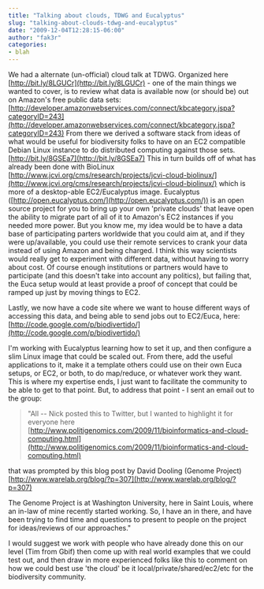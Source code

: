 ```yaml
---
title: "Talking about clouds, TDWG and Eucalyptus"
slug: "talking-about-clouds-tdwg-and-eucalyptus"
date: "2009-12-04T12:28:15-06:00"
author: "fak3r"
categories:
- blah
---
```





We had a alternate (un-official) cloud talk at TDWG. Organized here [http://bit.ly/8LGUCr](http://bit.ly/8LGUCr) - one of the main things we wanted to cover, is to review what data is available now (or should be) out on Amazon's free public data sets: [http://developer.amazonwebservices.com/connect/kbcategory.jspa?categoryID=243](http://developer.amazonwebservices.com/connect/kbcategory.jspa?categoryID=243) From there we derived a software stack from ideas of what would be useful for biodiversity folks to have on an EC2 compatible Debian Linux instance to do distributed computing against those sets. [http://bit.ly/8GSEa7](http://bit.ly/8GSEa7) This in turn builds off of what has already been done with BioLinux [http://www.jcvi.org/cms/research/projects/jcvi-cloud-biolinux/](http://www.jcvi.org/cms/research/projects/jcvi-cloud-biolinux/) which is more of a desktop-able EC2/Eucalyptus image. Eucalyptus ([http://open.eucalyptus.com/](http://open.eucalyptus.com/)) is an open source project for you to bring up your own 'private clouds' that leave open the ability to migrate part of all of it to Amazon's EC2 instances if you needed more power.<!-- more --> But you know me, my idea would be to have a data base of participating parters worldwide that you could aim at, and if they were up/available, you could use their remote services to crank your data instead of using Amazon and being charged. I think this way scientists would really get to experiment with different data, without having to worry about cost. Of course enough institutions or partners would have to participate (and this doesn't take into account any politics), but failing that, the Euca setup would at least provide a proof of concept that could be ramped up just by moving things to EC2.

Lastly, we now have a code site where we want to house different ways of accessing this data, and being able to send jobs out to EC2/Euca, here: [http://code.google.com/p/biodivertido/](http://code.google.com/p/biodivertido/)

I'm working with Eucalyptus learning how to set it up, and then configure a slim Linux image that could be scaled out. From there, add the useful applications to it, make it a template others could use on their own Euca setups, or EC2, or both, to do map/reduce, or whatever work they want. This is where my expertise ends, I just want to facilitate the community to be able to get to that point. But, to address that point - I sent an email out to the group:


> "All -- Nick posted this to Twitter, but I wanted to highlight it for everyone here [http://www.politigenomics.com/2009/11/bioinformatics-and-cloud-computing.html](http://www.politigenomics.com/2009/11/bioinformatics-and-cloud-computing.html)

that was prompted by this blog post by David Dooling (Genome Project) [http://www.warelab.org/blog/?p=307](http://www.warelab.org/blog/?p=307)

The Genome Project is at Washington University, here in Saint Louis, where an in-law of mine recently started working. So, I have an in there, and have been trying to find time and questions to present to people on the project for ideas/reviews of our approaches."


I would suggest we work with people who have already done this on our level (Tim from Gbif) then come up with real world examples that we could test out, and then draw in more experienced folks like this to comment on how we could best use 'the cloud' be it local/private/shared/ec2/etc for the biodiversity community.
